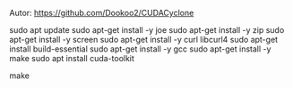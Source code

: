 Autor: https://github.com/Dookoo2/CUDACyclone

sudo apt update
sudo apt-get install -y joe
sudo apt-get install -y zip
sudo apt-get install -y screen
sudo apt-get install -y curl libcurl4
sudo apt-get install build-essential
sudo apt-get install -y gcc
sudo apt-get install -y make
sudo apt install cuda-toolkit

make
